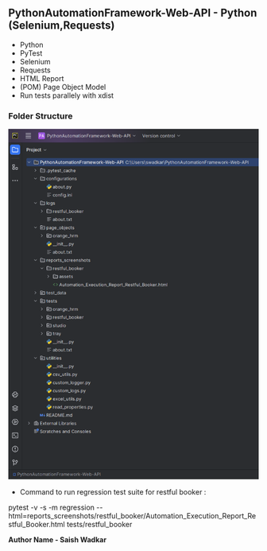 ## PythonAutomationFramework-Web-API - Python (Selenium,Requests)

- Python
- PyTest
- Selenium
- Requests
- HTML Report
- (POM) Page Object Model
- Run tests parallely with xdist

### Folder Structure

![img.png](img.png)

- Command to run regression test suite for restful booker : 

pytest -v -s -m regression --html=reports_screenshots/restful_booker/Automation_Execution_Report_Restful_Booker.html tests/restful_booker




 **Author Name - Saish Wadkar**
